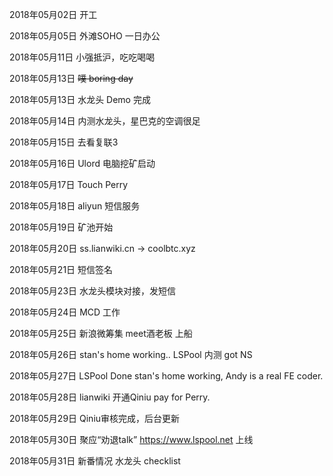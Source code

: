 2018年05月02日
开工

2018年05月05日
外滩SOHO 一日办公

2018年05月11日
小强抵沪，吃吃喝喝

2018年05月13日
~~噗 boring day~~

2018年05月13日
水龙头 Demo 完成

2018年05月14日
内测水龙头，星巴克的空调很足

2018年05月15日
去看复联3

2018年05月16日
Ulord 电脑挖矿启动

2018年05月17日
Touch Perry

2018年05月18日
aliyun 短信服务

2018年05月19日
矿池开始

2018年05月20日
ss.lianwiki.cn -> coolbtc.xyz

2018年05月21日
短信签名

2018年05月23日
水龙头模块对接，发短信

2018年05月24日
MCD 工作

2018年05月25日
新浪微筹集 meet酒老板
上船

2018年05月26日
stan's home working..
LSPool 内测
got NS

2018年05月27日
LSPool Done
stan's home working, Andy is a real FE coder.

2018年05月28日
lianwiki 开通Qiniu
pay for Perry.

2018年05月29日
Qiniu审核完成，后台更新

2018年05月30日
聚应“劝退talk”
https://www.lspool.net 上线

2018年05月31日
新番情况
水龙头 checklist

